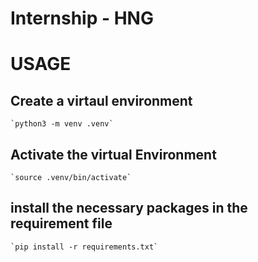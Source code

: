 # Internship - HNG 

# USAGE
 ## Create a virtaul environment
    `python3 -m venv .venv`
## Activate the virtual Environment
    `source .venv/bin/activate`
## install the necessary packages in the requirement file
    `pip install -r requirements.txt`